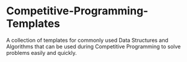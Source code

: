 # Competitive-Programming-Templates
A collection of templates for commonly used Data Structures and Algorithms that can be used during Competitive Programming to solve problems easily and quickly.

